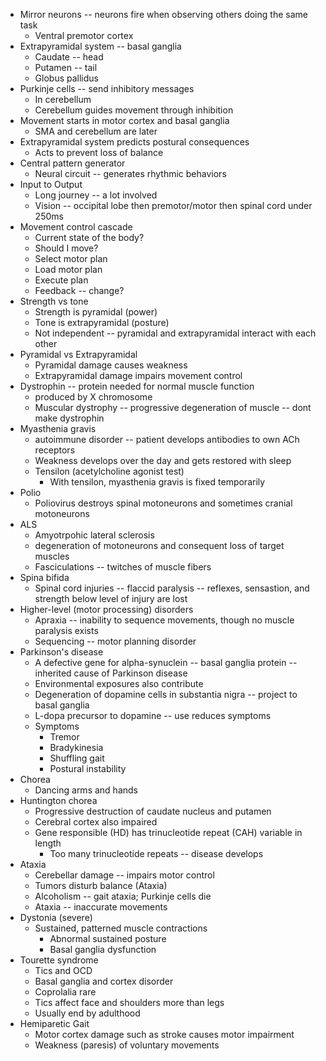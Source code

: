 * Mirror neurons -- neurons fire when observing others doing the same task
  * Ventral premotor cortex 
* Extrapyramidal system -- basal ganglia
  * Caudate -- head
  * Putamen -- tail
  * Globus pallidus
* Purkinje cells -- send inhibitory messages
  * In cerebellum
  * Cerebellum guides movement through inhibition
* Movement starts in motor cortex and basal ganglia
  * SMA and cerebellum are later
* Extrapyramidal system predicts postural consequences
  * Acts to prevent loss of balance
* Central pattern generator
  * Neural circuit -- generates rhythmic behaviors
* Input to Output
  * Long journey -- a lot involved
  * Vision -- occipital lobe then premotor/motor then spinal cord under 250ms
* Movement control cascade
  * Current state of the body?
  * Should I move?
  * Select motor plan
  * Load motor plan
  * Execute plan
  * Feedback -- change?
* Strength vs tone
  * Strength is pyramidal (power)
  * Tone is extrapyramidal (posture)
  * Not independent -- pyramidal and extrapyramidal interact with each other
* Pyramidal vs Extrapyramidal
  * Pyramidal damage causes weakness
  * Extrapyramidal damage impairs movement control
* Dystrophin -- protein needed for normal muscle function
  * produced by X chromosome
  * Muscular dystrophy -- progressive degeneration of muscle -- dont make dystrophin
* Myasthenia gravis
  * autoimmune disorder -- patient develops antibodies to own ACh receptors
  * Weakness develops over the day and gets restored with sleep
  * Tensilon (acetylcholine agonist test)
    * With tensilon, myasthenia gravis is fixed temporarily
* Polio
  * Poliovirus destroys spinal motoneurons and sometimes cranial motoneurons
* ALS
  * Amyotrpohic lateral sclerosis
  * degeneration of motoneurons and consequent loss of target muscles
  * Fasciculations -- twitches of muscle fibers
* Spina bifida
  * Spinal cord injuries -- flaccid paralysis -- reflexes, sensastion, and strength below level of injury are lost
* Higher-level (motor processing) disorders
  * Apraxia -- inability to sequence movements, though no muscle paralysis exists
  * Sequencing -- motor planning disorder
* Parkinson's disease
  * A defective gene for alpha-synuclein -- basal ganglia protein -- inherited cause of Parkinson disease
  * Environmental exposures also contribute
  * Degeneration of dopamine cells in substantia nigra -- project to basal ganglia
  * L-dopa precursor to dopamine -- use reduces symptoms
  * Symptoms
    * Tremor
    * Bradykinesia
    * Shuffling gait
    * Postural instability
* Chorea
  * Dancing arms and hands
* Huntington chorea
  * Progressive destruction of caudate nucleus and putamen
  * Cerebral cortex also impaired
  * Gene responsible (HD) has trinucleotide repeat (CAH) variable in length
    * Too many trinucleotide repeats -- disease develops
* Ataxia
  * Cerebellar damage -- impairs motor control
  * Tumors disturb balance (Ataxia)
  * Alcoholism -- gait ataxia; Purkinje cells die
  * Ataxia -- inaccurate movements
* Dystonia (severe)
  * Sustained, patterned muscle contractions
    * Abnormal sustained posture
    * Basal ganglia dysfunction
* Tourette syndrome
  * Tics and OCD
  * Basal ganglia and cortex disorder
  * Coprolalia rare
  * Tics affect face and shoulders more than legs
  * Usually end by adulthood
* Hemiparetic Gait
  * Motor cortex damage such as stroke causes motor impairment
  * Weakness (paresis) of voluntary movements
